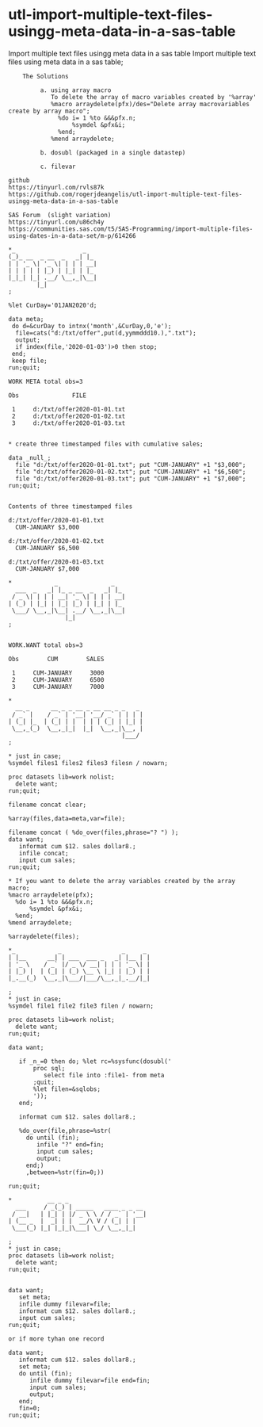 # utl-import-multiple-text-files-usingg-meta-data-in-a-sas-table
Import multiple text files usingg meta data in a sas table
    Import multiple text files using meta data in a sas table;

        The Solutions

             a. using array macro
                To delete the array of macro variables created by '%array'
                %macro arraydelete(pfx)/des="Delete array macrovariables create by array macro";
                  %do i= 1 %to &&&pfx.n;
                      %symdel &pfx&i;
                  %end;
                %mend arraydelete;

             b. dosubl (packaged in a single datastep)

             c. filevar

    github
    https://tinyurl.com/rvls87k
    https://github.com/rogerjdeangelis/utl-import-multiple-text-files-usingg-meta-data-in-a-sas-table

    SAS Forum  (slight variation)
    https://tinyurl.com/u86ch4y
    https://communities.sas.com/t5/SAS-Programming/import-multiple-files-using-dates-in-a-data-set/m-p/614266

    *_                   _
    (_)_ __  _ __  _   _| |_
    | | '_ \| '_ \| | | | __|
    | | | | | |_) | |_| | |_
    |_|_| |_| .__/ \__,_|\__|
            |_|
    ;

    %let CurDay='01JAN2020'd;

    data meta;
     do d=&curDay to intnx('month',&CurDay,0,'e');
      file=cats("d:/txt/offer",put(d,yymmddd10.),".txt");
      output;
      if index(file,'2020-01-03')>0 then stop;
     end;
     keep file;
    run;quit;

    WORK META total obs=3

    Obs               FILE

     1     d:/txt/offer2020-01-01.txt
     2     d:/txt/offer2020-01-02.txt
     3     d:/txt/offer2020-01-03.txt


    * create three timestamped files with cumulative sales;

    data _null_;
      file "d:/txt/offer2020-01-01.txt"; put "CUM-JANUARY" +1 "$3,000";
      file "d:/txt/offer2020-01-02.txt"; put "CUM-JANUARY" +1 "$6,500";
      file "d:/txt/offer2020-01-03.txt"; put "CUM-JANUARY" +1 "$7,000";
    run;quit;


    Contents of three timestamped files

    d:/txt/offer/2020-01-01.txt
      CUM-JANUARY $3,000

    d:/txt/offer/2020-01-02.txt
      CUM-JANUARY $6,500

    d:/txt/offer/2020-01-03.txt
      CUM-JANUARY $7,000

    *            _               _
      ___  _   _| |_ _ __  _   _| |_
     / _ \| | | | __| '_ \| | | | __|
    | (_) | |_| | |_| |_) | |_| | |_
     \___/ \__,_|\__| .__/ \__,_|\__|
                    |_|
    ;


    WORK.WANT total obs=3

    Obs        CUM        SALES

     1     CUM-JANUARY     3000
     2     CUM-JANUARY     6500
     3     CUM-JANUARY     7000

    *
      __ _      __ _ _ __ _ __ __ _ _   _
     / _` |    / _` | '__| '__/ _` | | | |
    | (_| |_  | (_| | |  | | | (_| | |_| |
     \__,_(_)  \__,_|_|  |_|  \__,_|\__, |
                                    |___/
    ;

    * just in case;
    %symdel files1 files2 files3 filesn / nowarn;

    proc datasets lib=work nolist;
      delete want;
    run;quit;

    filename concat clear;

    %array(files,data=meta,var=file);

    filename concat ( %do_over(files,phrase="? ") );
    data want;
       informat cum $12. sales dollar8.;
       infile concat;
       input cum sales;
    run;quit;

    * If you want to delete the array variables created by the array macro;
    %macro arraydelete(pfx);
      %do i= 1 %to &&&pfx.n;
          %symdel &pfx&i;
      %end;
    %mend arraydelete;

    %arraydelete(files);

    *_            _                 _     _
    | |__      __| | ___  ___ _   _| |__ | |
    | '_ \    / _` |/ _ \/ __| | | | '_ \| |
    | |_) |  | (_| | (_) \__ \ |_| | |_) | |
    |_.__(_)  \__,_|\___/|___/\__,_|_.__/|_|

    ;
    * just in case;
    %symdel file1 file2 file3 filen / nowarn;

    proc datasets lib=work nolist;
      delete want;
    run;quit;

    data want;

       if _n_=0 then do; %let rc=%sysfunc(dosubl('
           proc sql;
              select file into :file1- from meta
           ;quit;
           %let filen=&sqlobs;
           '));
       end;

       informat cum $12. sales dollar8.;

       %do_over(file,phrase=%str(
         do until (fin);
            infile "?" end=fin;
            input cum sales;
            output;
         end;)
         ,between=%str(fin=0;))

    run;quit;

    *          __ _ _
      ___     / _(_) | _____   ____ _ _ __
     / __|   | |_| | |/ _ \ \ / / _` | '__|
    | (__ _  |  _| | |  __/\ V / (_| | |
     \___(_) |_| |_|_|\___| \_/ \__,_|_|

    ;
    * just in case;
    proc datasets lib=work nolist;
      delete want;
    run;quit;


    data want;
       set meta;
       infile dummy filevar=file;
       informat cum $12. sales dollar8.;
       input cum sales;
    run;quit;

    or if more tyhan one record

    data want;
       informat cum $12. sales dollar8.;
       set meta;
       do until (fin);
          infile dummy filevar=file end=fin;
          input cum sales;
          output;
       end;
       fin=0;
    run;quit;


